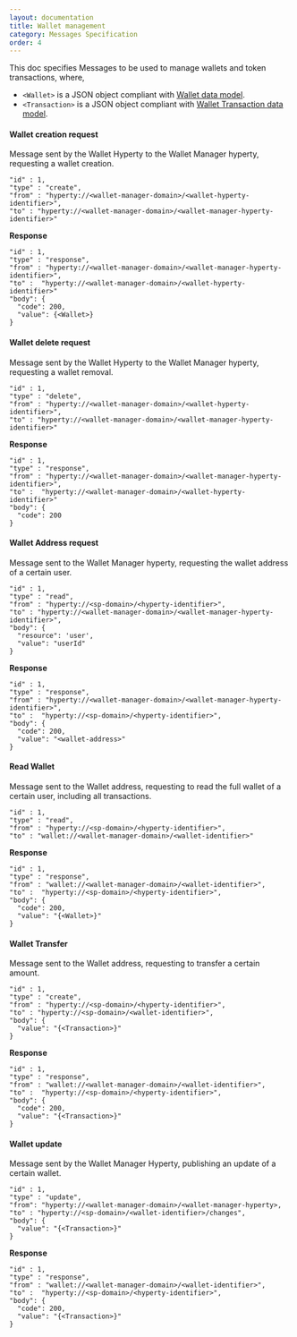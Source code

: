 ```yaml
---
layout: documentation
title: Wallet management
category: Messages Specification
order: 4
---
```


This doc specifies Messages to be used to manage wallets and token transactions, where,

-	`<Wallet>` is a JSON object compliant with [Wallet data model](../datamodel/data-objects/wallet).
-	`<Transaction>` is a JSON object compliant with [Wallet Transaction data model](../datamodel/data-objects/wallet).

#### Wallet creation request

Message sent by the Wallet Hyperty to the Wallet Manager hyperty, requesting a wallet creation.

```
"id" : 1,
"type" : "create",
"from" : "hyperty://<wallet-manager-domain>/<wallet-hyperty-identifier>",
"to" : "hyperty://<wallet-manager-domain>/<wallet-manager-hyperty-identifier>"
```

**Response**

```
"id" : 1,
"type" : "response",
"from" : "hyperty://<wallet-manager-domain>/<wallet-manager-hyperty-identifier>",
"to" :  "hyperty://<wallet-manager-domain>/<wallet-hyperty-identifier>"
"body": {
  "code": 200,
  "value": {<Wallet>}
}
```

#### Wallet delete request

Message sent by the Wallet Hyperty to the Wallet Manager hyperty, requesting a wallet removal.

```
"id" : 1,
"type" : "delete",
"from" : "hyperty://<wallet-manager-domain>/<wallet-hyperty-identifier>",
"to" : "hyperty://<wallet-manager-domain>/<wallet-manager-hyperty-identifier>"
```

**Response**

```
"id" : 1,
"type" : "response",
"from" : "hyperty://<wallet-manager-domain>/<wallet-manager-hyperty-identifier>",
"to" :  "hyperty://<wallet-manager-domain>/<wallet-hyperty-identifier>"
"body": {
  "code": 200
}
```

#### Wallet Address request

Message sent to the Wallet Manager hyperty, requesting the wallet address of a certain user.

```
"id" : 1,
"type" : "read",
"from" : "hyperty://<sp-domain>/<hyperty-identifier>",
"to" : "hyperty://<wallet-manager-domain>/<wallet-manager-hyperty-identifier>",
"body": {
  "resource": 'user',
  "value": "userId"
}
```

**Response**

```
"id" : 1,
"type" : "response",
"from" : "hyperty://<wallet-manager-domain>/<wallet-manager-hyperty-identifier>",
"to" :  "hyperty://<sp-domain>/<hyperty-identifier>",
"body": {
  "code": 200,
  "value": "<wallet-address>"
}
```

#### Read Wallet

Message sent to the Wallet address, requesting to read the full wallet of a certain user, including all transactions.

```
"id" : 1,
"type" : "read",
"from" : "hyperty://<sp-domain>/<hyperty-identifier>",
"to" : "wallet://<wallet-manager-domain>/<wallet-identifier>"
```

**Response**

```
"id" : 1,
"type" : "response",
"from" : "wallet://<wallet-manager-domain>/<wallet-identifier>",
"to" :  "hyperty://<sp-domain>/<hyperty-identifier>",
"body": {
  "code": 200,
  "value": "{<Wallet>}"
}
```

#### Wallet Transfer

Message sent to the Wallet address, requesting to transfer a certain amount.

```
"id" : 1,
"type" : "create",
"from" : "hyperty://<sp-domain>/<hyperty-identifier>",
"to" : "hyperty://<sp-domain>/<wallet-identifier>",
"body": {
  "value": "{<Transaction>}"
}
```

**Response**

```
"id" : 1,
"type" : "response",
"from" : "wallet://<wallet-manager-domain>/<wallet-identifier>",
"to" :  "hyperty://<sp-domain>/<hyperty-identifier>",
"body": {
  "code": 200,
  "value": "{<Transaction>}"
}
```

#### Wallet update

Message sent by the Wallet Manager Hyperty, publishing an update of a certain wallet.

```
"id" : 1,
"type" : "update",
"from": "hyperty://<wallet-manager-domain>/<wallet-manager-hyperty>,
"to" : "hyperty://<sp-domain>/<wallet-identifier>/changes",
"body": {
  "value": "{<Transaction>}"
}
```

**Response**

```
"id" : 1,
"type" : "response",
"from" : "wallet://<wallet-manager-domain>/<wallet-identifier>",
"to" :  "hyperty://<sp-domain>/<hyperty-identifier>",
"body": {
  "code": 200,
  "value": "{<Transaction>}"
}
```
